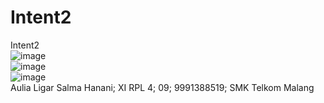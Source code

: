 # Intent2
Intent2<br>
![image](https://cloud.githubusercontent.com/assets/22268453/19220917/a5ab4a4a-8e62-11e6-8b6c-9ffc7c985478.png)<br>
![image](https://cloud.githubusercontent.com/assets/22268453/19220904/6722e0ee-8e62-11e6-854d-199ec37c7292.png)<br>
![image](https://cloud.githubusercontent.com/assets/22268453/19220908/8adcc950-8e62-11e6-8294-1165a06bf8f4.png)<br>
Aulia Ligar Salma Hanani; XI RPL 4; 09; 9991388519; SMK Telkom Malang
